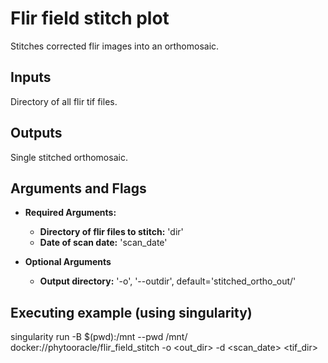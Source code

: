 # Flir field stitch plot

Stitches corrected flir images into an orthomosaic.
 
## Inputs

Directory of all flir tif files.

## Outputs

Single stitched orthomosaic.

## Arguments and Flags
- **Required Arguments:** 
    - **Directory of flir files to stitch:** 'dir'
    - **Date of scan date:** 'scan_date' 

- **Optional Arguments**
    - **Output directory:** '-o', '--outdir', default='stitched_ortho_out/'
                                        
## Executing example (using singularity)
singularity run -B $(pwd):/mnt --pwd /mnt/ docker://phytooracle/flir_field_stitch -o <out_dir> -d <scan_date> <tif_dir>
